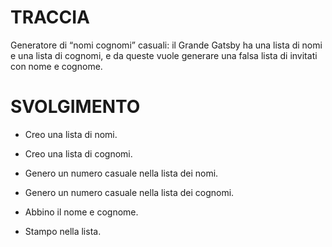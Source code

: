 # TRACCIA

Generatore di “nomi cognomi” casuali: il Grande Gatsby ha una lista di nomi e una lista di cognomi, e da queste vuole generare una falsa lista di invitati con nome e cognome.

# SVOLGIMENTO

- Creo una lista di nomi.

- Creo una lista di cognomi.

- Genero un numero casuale nella lista dei nomi.

- Genero un numero casuale nella lista dei cognomi.

- Abbino il nome e cognome.

- Stampo nella lista.